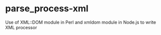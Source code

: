 # parse_process-xml
Use of XML::DOM module in Perl and xmldom module in Node.js to write XML processor
